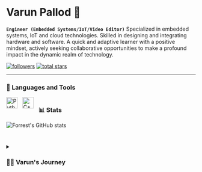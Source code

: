 # Varun Pallod 🤖
**`Engineer (Embedded Systems/IoT/Video Editor)`**
Specialized in embedded systems, IoT and cloud technologies. Skilled in designing and integrating hardware and software. A quick and adaptive learner with a positive mindset, actively seeking collaborative opportunities to make a profound impact in the dynamic realm of technology.

  <p align="left">
  </a> 
      <a href="https://github.com/vpxhm?tab=followers">
         <img alt="followers" title="Follow me on Github" src="https://custom-icon-badges.demolab.com/github/followers/vpxhm?color=236ad3&labelColor=1155ba&style=for-the-badge&logo=person-add&label=Follow&logoColor=white"/></a>
      <a href="https://github.com/vpxhm?tab=repositories&sort=stargazers">
         <img alt="total stars" title="Total stars on GitHub" src="https://custom-icon-badges.demolab.com/github/stars/vpxhm?color=55960c&style=for-the-badge&labelColor=488207&logo=star"/></a>
   </p>

   ---
### 🧰 Languages and Tools

<img align="left" alt="Python" width="30px" style="padding-right:10px;" src="https://cdn.jsdelivr.net/gh/devicons/devicon/icons/python/python-plain.svg" />
<img align="left" alt="C++" width="30px" style="padding-right:10px;" src="https://cdn.jsdelivr.net/gh/devicons/devicon/icons/cplusplus/cplusplus-line.svg" />

#
### 📊 Stats
![Forrest's GitHub stats](https://github-readme-stats.vercel.app/api?username=vpxhm&show_icons=true&theme=gruvbox)
<!-- ![GitHub Streak](https://streak-stats.demolab.com?user=vpxhm&theme=gruvbox&border_radius=4.5) -->
#

<details>
 <summary><h3>👨‍💻 Varun's Journey</h3></summary>
"Hey there, I'm Varun Pallod, an Electronics and Communication Engineer specializing in Embedded Systems, IoT, and Machine Learning. With a solid background in hardware and programming, I've crafted smart home solutions. My knack for innovation extends to the realm of videography and video editing, where I create visually captivating content. Proficient in languages like C/C++ and Python, I'm passionate about pushing the boundaries of technology and visual artistry. Let's collaborate and shape the future together – feel free to connect with me on GitHub or any platform!"

<!---
vpxhm/vpxhm is a ✨ special ✨ repository because its `README.md` (this file) appears on your GitHub profile.
You can click the Preview link to take a look at your changes.
--->
